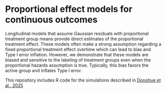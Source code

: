 # Proportional effect models for continuous outcomes

Longitudinal models that assume Gaussian residuals with proportional treatment group means provide direct estimates of the proportional treatment effect. These models often make a strong assumption regarding a fixed proportional treatment effect overtime which can lead to bias and Type I error inflation. However, we demonstrate that these models are biased and sensitive to the labeling of treatment groups even when the proportional hazards assumption is true. Typically, this bias favors the active group and inflates Type I error.

This repository includes R code for the simulations described in [Donohue et al., 2025](https://doi.org/10.48550/arXiv.2502.00214)